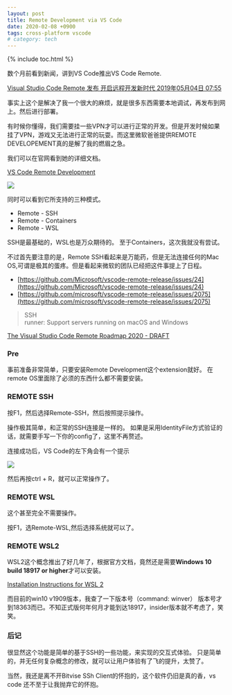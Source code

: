 ```yaml
---
layout: post
title: Remote Development via VS Code
date: 2020-02-08 +0900
tags: cross-platform vscode
# category: tech
---
```


{% include toc.html %}

数个月前看到新闻，讲到VS Code推出VS Code Remote.

[Visual Studio Code Remote 发布 开启远程开发新时代 2019年05月04日 07:55](https://www.cnbeta.com/articles/soft/843703.htm)

事实上这个是解决了我一个很大的麻烦，就是很多东西需要本地调试，再发布到网上。然后进行部署。

有时候你懂得，我们需要挂一些VPN才可以进行正常的开发。但是开发时候如果挂了VPN，游戏又无法进行正常的玩耍。而这里微软爸爸提供REMOTE DEVELOPEMENT真的是解了我的燃眉之急。

我们可以在官网看到她的详细文档。

[VS Code Remote Development](https://code.visualstudio.com/docs/remote/remote-overview)

![](https://code.visualstudio.com/assets/docs/remote/remote-overview/architecture.png)

同时可以看到它所支持的三种模式。

- Remote - SSH
- Remote - Containers
- Remote - WSL

SSH是最基础的，WSL也是万众期待的。
至于Containers，这次我就没有尝试。

不过首先要注意的是，Remote SSH看起来是万能药，但是无法连接任何的Mac OS,可谓是极其的蛋疼。但是看起来微软的团队已经把这件事提上了日程。

- [https://github.com/Microsoft/vscode-remote-release/issues/24](https://github.com/Microsoft/vscode-remote-release/issues/24)
- [https://github.com/microsoft/vscode-remote-release/issues/2075](https://github.com/microsoft/vscode-remote-release/issues/2075)


>SSH  
>runner: Support servers running on macOS and Windows

[The Visual Studio Code Remote Roadmap 2020 - DRAFT](https://github.com/microsoft/vscode-remote-release/wiki/Roadmap)

### Pre

事前准备非常简单，只要安装Remote Development这个extension就好。
在remote OS里面除了必须的东西什么都不需要安装。

### REMOTE SSH

按F1，然后选择Remote-SSH，然后按照提示操作。

操作极其简单，和正常的SSH连接是一样的。
如果是采用IdentityFile方式验证的话，就需要手写一下你的config了，这里不再赘述。

连接成功后，VS Code的左下角会有一个提示

![](https://code.visualstudio.com/assets/docs/remote/ssh/ssh-statusbar.png)

然后再按ctrl + R，就可以正常操作了。

### REMOTE WSL

这个甚至完全不需要操作。

按F1，选Remote-WSL,然后选择系统就可以了。

### REMOTE WSL2

WSL2这个概念推出了好几年了，根据官方文档，竟然还是需要**Windows 10 build 18917 or higher**才可以安装。

[Installation Instructions for WSL 2](https://docs.microsoft.com/en-us/windows/wsl/wsl2-install)

而目前的win10 v1909版本，我查了一下版本号（command: winver）
版本号才到18363而已。不知正式版何年何月才能到达18917，insider版本就不考虑了，笑笑。

### 后记

很显然这个功能是简单的基于SSH的一些功能，来实现的交互式体验。 
只是简单的，并无任何复杂概念的修改，就可以让用户体验有了飞的提升，太赞了。

当然，我还是离不开Bitvise SSh Client的怀抱的，这个软件仍旧是真的香，vs code 还不至于让我抛弃它的怀抱。
